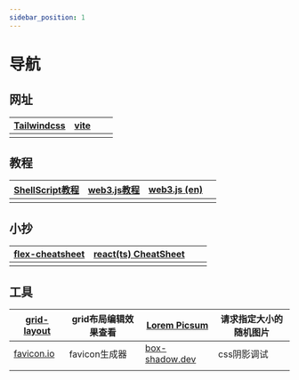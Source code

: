 ```yaml
---
sidebar_position: 1
---
```


# 导航

## 网址

| [Tailwindcss](https://www.tailwindcss.cn/) | [vite](https://cn.vitejs.dev/) |      |      |
| ------------------------------------------ | ------------------------------ | ---- | ---- |
|                                            |                                |      |      |

## 教程

| [ShellScript教程](https://shellscript.readthedocs.io/) | [web3.js教程](https://learnblockchain.cn/docs/web3.js/) | [web3.js (en)](https://web3js.readthedocs.io/) |      |
| ------------------------------------------------------ | ------------------------------------------------------- | ---------------------------------------------- | ---- |
|                                                        |                                                         |                                                |      |

## 小抄

| [flex-cheatsheet](https://yoksel.github.io/flex-cheatsheet/) | [react(ts) CheatSheet](https://react-typescript-cheatsheet.netlify.app/) |      |      |
| ------------------------------------------------------------ | ------------------------------------------------------------ | ---- | ---- |
|                                                              |                                                              |      |      |

## 工具

| [grid-layout](https://grid.layoutit.com/) | grid布局编辑效果查看 | [Lorem Picsum](https://picsum.photos/)    | 请求指定大小的随机图片 |
| ----------------------------------------- | -------------------- | ----------------------------------------- | ---------------------- |
| [favicon.io](https://favicon.io/)         | favicon生成器        | [box-shadow.dev](https://box-shadow.dev/) | css阴影调试            |
|                                           |                      |                                           |                        |

